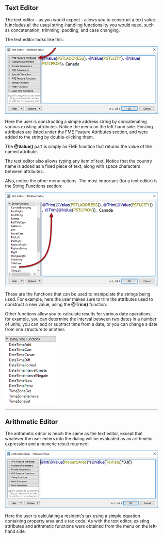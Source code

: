 <!--This section is (mostly) a copy of part of the basic manual, used here just as a reminder-->

## Text Editor ##
The text editor - as you would expect - allows you to construct a text value. It includes all the usual string-handling functionality you would need, such as concatenation, trimming, padding, and case changing.

The text editor looks like this:

![](./Images/Img1.002.AttributeManagerTextEdit.png)

Here the user is constructing a simple address string by concatenating various existing attributes. Notice the menu on the left-hand side. Existing attributes are listed under the FME Feature Attributes section, and were added to the string by double-clicking them.

The **@Value()** part is simply an FME function that returns the value of the named attribute. 

The text editor also allows typing any item of text. Notice that the country name is added as a fixed piece of text, along with space characters between attributes.

Also, notice the other menu options. The most important (for a text editor) is the String Functions section:

![](./Images/Img1.003.AttributeManagerTextEditStrings.png)

These are the functions that can be used to manipulate the strings being used. For example, here the user makes sure to trim the attributes used to construct a new value, using the **@Trim()** function.

Other functions allow you to calculate results for various date operations; for example, you can determine the interval between two dates in a number of units, you can add or subtract time from a date, or you can change a date from one structure to another.

![](./Images/Img1.004.DateTimeFunctions.png) 

---

## Arithmetic Editor ##

The arithmetic editor is much the same as the text editor, except that whatever the user enters into the dialog will be evaluated as an arithmetic expression and a numeric result returned:

![](./Images/Img1.005.AttributeManagerMathEdit.png)

Here the user is calculating a resident's tax using a simple equation containing property area and a tax code. As with the text editor, existing attributes and arithmetic functions were obtained from the menu on the left-hand side.
